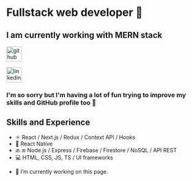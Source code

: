 
# Fullstack web developer 👋

## I am currently working with MERN stack 

[<img src='https://img2.freepng.es/20180716/tza/kisspng-github-computer-icons-clip-art-gits-5b4d20ab1f4131.145288281531781291128.jpg' alt='github' height='40'>](https://github.com/robertocandales)  

[<img src='https://cdn.jsdelivr.net/npm/simple-icons@3.0.1/icons/linkedin.svg' alt='linkedin' height='40'>](https://www.linkedin.com/in/robertocandales/)  
### I'm so sorry but I'm having a lot of fun  trying to improve my skills and GitHub profile too :muscle:

## Skills and Experience
* :atom_symbol: React / Next.js / Redux / Context API / Hooks
* :iphone: React Native
* :back: :end: Node.js / Express / Firebase / Firestore / NoSQL / API REST
* :computer: HTML, CSS, JS, TS / UI frameworks




- 🔭 I’m currently working on this page. 




